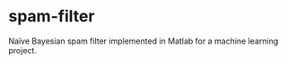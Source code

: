 spam-filter
===========

Naïve Bayesian spam filter implemented in Matlab for a machine learning project.
